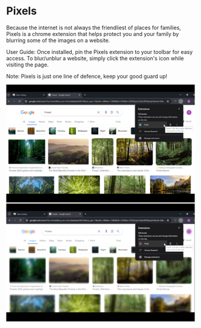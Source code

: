 # Pixels
Because the internet is not always the friendliest of places for families, Pixels is a chrome extension that helps protect you and your family by blurring some of the images on a website.

User Guide: Once installed, pin the Pixels extension to your toolbar for easy access. To blur/unblur a website, simply click the extension's icon while visiting the page. 

Note: Pixels is just one line of defence, keep your good guard up!

![alt text](screenshots/1.png)
![alt text](screenshots/2.png)